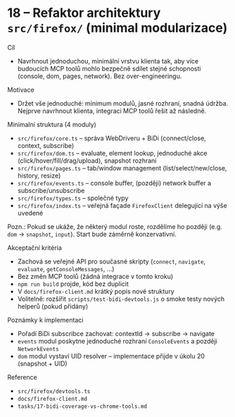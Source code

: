# 18 – Refaktor architektury `src/firefox/` (minimal modularizace)

Cíl

- Navrhnout jednoduchou, minimální vrstvu klienta tak, aby více budoucích MCP toolů mohlo bezpečně sdílet stejné schopnosti (console, dom, pages, network). Bez over-engineeringu.

Motivace

- Držet vše jednoduché: minimum modulů, jasné rozhraní, snadná údržba. Nejprve navrhnout klienta, integraci MCP toolů řešit až následně.

Minimalní struktura (4 moduly)

- `src/firefox/core.ts` – správa WebDriveru + BiDi (connect/close, context, subscribe)
- `src/firefox/dom.ts` – evaluate, element lookup, jednoduché akce (click/hover/fill/drag/upload), snapshot rozhraní
- `src/firefox/pages.ts` – tab/window management (list/select/new/close, history, resize)
- `src/firefox/events.ts` – console buffer, (později) network buffer a subscribe/unsubscribe
- `src/firefox/types.ts` – společné typy
- `src/firefox/index.ts` – veřejná façade `FirefoxClient` delegující na výše uvedené

Pozn.: Pokud se ukáže, že některý modul roste, rozdělíme ho později (e.g. `dom` → `snapshot`, `input`). Start bude záměrně konzervativní.

Akceptační kritéria

- Zachová se veřejné API pro současné skripty (`connect`, `navigate`, `evaluate`, `getConsoleMessages`, …)
- Bez změn MCP toolů (žádná integrace v tomto kroku)
- `npm run build` projde, kód bez duplicit
- V `docs/firefox-client.md` krátký popis nové struktury
- Volitelně: rozšířit `scripts/test-bidi-devtools.js` o smoke testy nových helperů (pokud přidány)

Poznámky k implementaci

- Pořadí BiDi subscribce zachovat: contextId → subscribe → navigate
- `events` modul poskytne jednoduché rozhraní `ConsoleEvents` a později `NetworkEvents`
- `dom` modul vystaví UID resolver – implementace přijde v úkolu 20 (snapshot + UID)

Reference

- `src/firefox/devtools.ts`
- `docs/firefox-client.md`
- `tasks/17-bidi-coverage-vs-chrome-tools.md`
